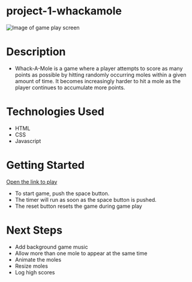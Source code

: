 # project-1-whackamole
![Image of game play screen](https://i.imgur.com/lM9ulnP.png)

# Description
- Whack-A-Mole is a game where a player attempts to score as many points as possible by hitting randomly occurring moles within a given amount of time.
  It becomes increasingly harder to hit a mole as the player continues to accumulate more points.

# Technologies Used 
- HTML
- CSS
- Javascript

# Getting Started 
[Open the link to play](https://kimtimmy93.github.io/whackamole/)

- To start game, push the space button.
- The timer will run as soon as the space button is pushed.
- The reset button resets the game during game play  

# Next Steps
- Add background game music
- Allow more than one mole to appear at the same time
- Animate the moles
- Resize moles
- Log high scores
